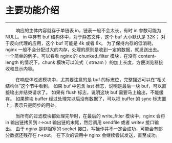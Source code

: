 # 主要功能介绍
***

&emsp;&emsp;
响应的主体内容就存于单链表 in，链表一般不会太长，有时 in 参数可能为 NULL。
in 中存有 buf 结构体中，对于静态文件，这个 buf 大小默认是 32K；
对于反向代理的应用，这个 buf 可能是 4k 或者 8k。
为了保持内存的低消耗，nginx 一般不会分配过大的内存，处理的原则是收到一定的数据，就发送出去。
一个简单的例子，可以看看 nginx 的 chunked_filter 模块，在没有 content-length 的情况下，chunk 模块可以流式（ stream ）的加上长度，方便浏览器接收和显示内容。

&emsp;&emsp;
在响应体过滤模块中，尤其要注意的是 buf 的标志位，完整描述可以在“相关结构体”这个节中看到。
如果 buf 中包含 last 标志，说明是最后一块 buf，可以直接输出并结束请求了。
如果有 flush 标志，说明这块 buf 需要马上输出，不能缓存。
如果整块 buffer 经过处理完以后没有数据了，可以把 buffer 的 sync 标志置上，表示只是同步的用处。

&emsp;&emsp;
当所有的过滤模块都处理完毕时，在最后的 write_fitler 模块中，nginx 会将 in 输出链拷贝到 r->out 输出链的末尾，然后调用 sendfile 或者 writev 接口输出。
由于 nginx 是非阻塞的 socket 接口，写操作并不一定会成功，可能会有部分数据还残存在 r->out。
在下次的调用中 nginx 会继续尝试发送，直至成功。